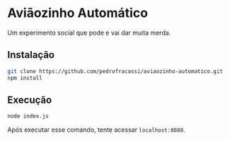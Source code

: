 # Aviãozinho Automático
Um experimento social que pode e vai dar muita merda.

## Instalação
```bash
git clone https://github.com/pedrofracassi/aviaozinho-automatico.git
npm install
```

## Execução
```bash
node index.js
```
Após executar esse comando, tente acessar `localhost:8080`.
